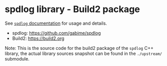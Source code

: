 # spdlog library - Build2 package

See [`spdlog` documentation](https://github.com/gabime/spdlog/wiki) for usage and details.

 - spdlog: https://github.com/gabime/spdlog
 - Build2: https://build2.org

Note: This is the source code for the build2 package of the `spdlog` C++ library,
the actual library sources snapshot can be found in the `./upstream/` submodule.
